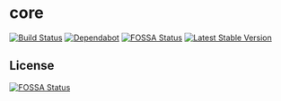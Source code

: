 # core
[![Build Status](https://github.com/kokst/core/workflows/Build/badge.svg)](https://github.com/kokst/core/actions) [![Dependabot](https://badgen.net/badge/Dependabot/enabled/green?icon=dependabot)](https://dependabot.com/) [![FOSSA Status](https://app.fossa.io/api/projects/git%2Bgithub.com%2Fkokst%2Fcore.svg?type=shield)](https://app.fossa.io/projects/git%2Bgithub.com%2Fkokst%2Fcore?ref=badge_shield) [![Latest Stable Version](https://poser.pugx.org/kokst/core/v/stable.svg)](https://packagist.org/packages/kokst/core)

## License
[![FOSSA Status](https://app.fossa.io/api/projects/git%2Bgithub.com%2Fkokst%2Fcore.svg?type=large)](https://app.fossa.io/projects/git%2Bgithub.com%2Fkokst%2Fcore?ref=badge_large)
